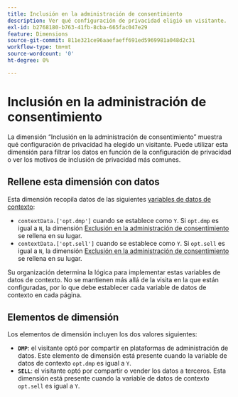 ```yaml
---
title: Inclusión en la administración de consentimiento
description: Ver qué configuración de privacidad eligió un visitante.
exl-id: b2768180-b763-41fb-8cba-665fac047e29
feature: Dimensions
source-git-commit: 811e321ce96aaefaeff691ed5969981a048d2c31
workflow-type: tm+mt
source-wordcount: '0'
ht-degree: 0%

---
```


# Inclusión en la administración de consentimiento

La dimensión “Inclusión en la administración de consentimiento” muestra qué configuración de privacidad ha elegido un visitante. Puede utilizar esta dimensión para filtrar los datos en función de la configuración de privacidad o ver los motivos de inclusión de privacidad más comunes.

## Rellene esta dimensión con datos

Esta dimensión recopila datos de las siguientes [variables de datos de contexto](/help/implement/vars/page-vars/contextdata.md):

* `contextData.['opt.dmp']` cuando se establece como `Y`. Si `opt.dmp` es igual a `N`, la dimensión [Exclusión en la administración de consentimiento](cm-opt-out.md) se rellena en su lugar.
* `contextData.['opt.sell']` cuando se establece como `Y`. Si `opt.sell` es igual a `N`, la dimensión [Exclusión en la administración de consentimiento](cm-opt-out.md) se rellena en su lugar.

Su organización determina la lógica para implementar estas variables de datos de contexto. No se mantienen más allá de la visita en la que están configuradas, por lo que debe establecer cada variable de datos de contexto en cada página.

## Elementos de dimensión

Los elementos de dimensión incluyen los dos valores siguientes:

* **`DMP`**: el visitante optó por compartir en plataformas de administración de datos. Este elemento de dimensión está presente cuando la variable de datos de contexto `opt.dmp` es igual a `Y`.
* **`SELL`**: el visitante optó por compartir o vender los datos a terceros. Esta dimensión está presente cuando la variable de datos de contexto `opt.sell` es igual a `Y`.
